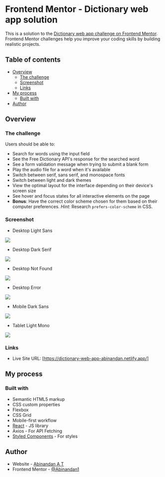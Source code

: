 # Frontend Mentor - Dictionary web app solution

This is a solution to the [Dictionary web app challenge on Frontend Mentor](https://www.frontendmentor.io/challenges/dictionary-web-app-h5wwnyuKFL). Frontend Mentor challenges help you improve your coding skills by building realistic projects.

## Table of contents

- [Overview](#overview)
  - [The challenge](#the-challenge)
  - [Screenshot](#screenshot)
  - [Links](#links)
- [My process](#my-process)
  - [Built with](#built-with)
- [Author](#author)

## Overview

### The challenge

Users should be able to:

- Search for words using the input field
- See the Free Dictionary API's response for the searched word
- See a form validation message when trying to submit a blank form
- Play the audio file for a word when it's available
- Switch between serif, sans serif, and monospace fonts
- Switch between light and dark themes
- View the optimal layout for the interface depending on their device's screen size
- See hover and focus states for all interactive elements on the page
- **Bonus**: Have the correct color scheme chosen for them based on their computer preferences. _Hint_: Research `prefers-color-scheme` in CSS.

### Screenshot

- Desktop Light Sans

![](./solution-images/abinandan-desktop-light-sans.png)

- Desktop Dark Serif

![](./solution-images/abinandan-desktop-dark-serif.png)

- Desktop Not Found

![](./solution-images/abinandan-desktop-not-found.png)

- Desktop Error

![](./solution-images/abinandan-desktop-error.png)

- Mobile Dark Sans

![](./solution-images/abinandan-mobile-dark-sans.png)

- Tablet Light Mono

![](./solution-images/abinandan-tablet-light-mono.png)

### Links

- Live Site URL: [https://dictionary-web-app-abinandan.netlify.app/]

## My process

### Built with

- Semantic HTML5 markup
- CSS custom properties
- Flexbox
- CSS Grid
- Mobile-first workflow
- [React](https://reactjs.org/) - JS library
- Axios - For API Fetching
- [Styled Components](https://styled-components.com/) - For styles

## Author

- Website - [Abinandan A T](https://my-portfolio-1z8s.onrender.com/)
- Frontend Mentor - [@Abinandan1](https://www.frontendmentor.io/profile/Abinandan1)
